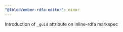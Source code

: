 ```yaml
---
"@lblod/ember-rdfa-editor": minor
---
```


Introduction of `_guid` attribute on inline-rdfa markspec
